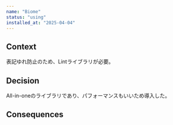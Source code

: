 ```yaml
---
name: "Biome"
status: "using"
installed_at: "2025-04-04"
---
```


## Context

表記ゆれ防止のため、Lintライブラリが必要。

## Decision

All-in-oneのライブラリであり、パフォーマンスもいいため導入した。

## Consequences
